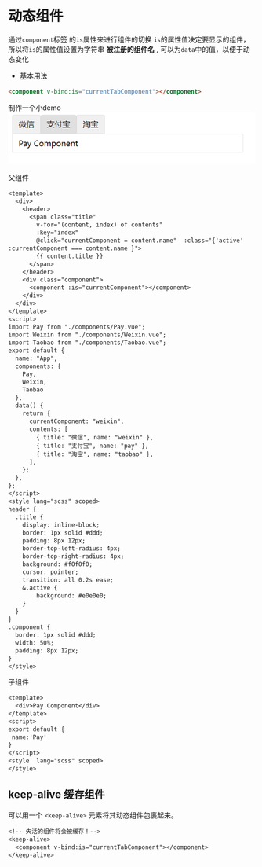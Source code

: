 # 动态组件
通过`component`标签 的`is`属性来进行组件的切换
`is`的属性值决定要显示的组件，所以将`is`的属性值设置为字符串 **被注册的组件名** , 可以为`data`中的值，以便于动态变化
* 基本用法
```html
<component v-bind:is="currentTabComponent"></component>
```
制作一个小demo
![图片](../.vuepress/public/images/component.png)

父组件
```vue
<template>
  <div>
    <header>
      <span class="title"
        v-for="(content, index) of contents"
        :key="index"
        @click="currentComponent = content.name"  :class="{'active' :currentComponent === content.name }">
        {{ content.title }}
      </span>
    </header>
    <div class="component">
      <component :is="currentComponent"></component>
    </div>
  </div>
</template>
<script>
import Pay from "./components/Pay.vue";
import Weixin from "./components/Weixin.vue";
import Taobao from "./components/Taobao.vue";
export default {
  name: "App",
  components: {
    Pay,
    Weixin,
    Taobao
  },
  data() {
    return {
      currentComponent: "weixin",
      contents: [
        { title: "微信", name: "weixin" },
        { title: "支付宝", name: "pay" },
        { title: "淘宝", name: "taobao" },
      ],
    };
  },
};
</script>
<style lang="scss" scoped>
header {
  .title {
    display: inline-block;
    border: 1px solid #ddd;
    padding: 8px 12px;
    border-top-left-radius: 4px;
    border-top-right-radius: 4px;
    background: #f0f0f0;
    cursor: pointer;
    transition: all 0.2s ease;
    &.active {
        background: #e0e0e0;
    }
  }
}
.component {
  border: 1px solid #ddd;
  width: 50%;
  padding: 8px 12px;
}
</style>

```
子组件
```vue
<template>
  <div>Pay Component</div>
</template>
<script>
export default {
 name:'Pay'
}
</script>
<style  lang="scss" scoped>
</style>
```

## keep-alive 缓存组件
可以用一个 `<keep-alive>` 元素将其动态组件包裹起来。

```vue
<!-- 失活的组件将会被缓存！-->
<keep-alive>
  <component v-bind:is="currentTabComponent"></component>
</keep-alive>
```
